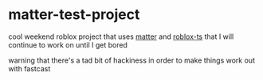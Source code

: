# matter-test-project
cool weekend roblox project that uses [matter](https://eryn.io/matter/api/Matter/) and [roblox-ts](https://roblox-ts.com/) that I will continue to work on until I get bored

warning that there's a tad bit of hackiness in order to make things work out with fastcast
